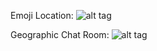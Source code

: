 
Emoji Location:
![alt tag](https://github.com/reesewahlin/COGS121-Guography/blob/master/storyboards/emoji%20location.png)

Geographic Chat Room:
![alt tag](https://github.com/reesewahlin/COGS121-Guography/blob/master/storyboards/geo%20chat%20room.png)